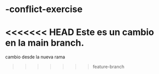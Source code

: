 # -conflict-exercise
<<<<<<< HEAD
Este es un cambio en la main branch.
=======
cambio desde la nueva rama
>>>>>>> feature-branch
